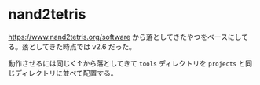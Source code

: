 nand2tetris
===========

https://www.nand2tetris.org/software から落としてきたやつをベースにしてる。落としてきた時点では v2.6 だった。

動作させるには同じく↑から落としてきて `tools` ディレクトリを `projects` と同じディレクトリに並べて配置する。

